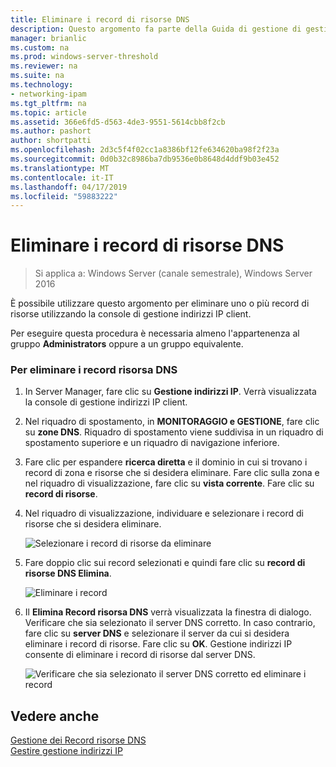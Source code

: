 ```yaml
---
title: Eliminare i record di risorse DNS
description: Questo argomento fa parte della Guida di gestione di gestione indirizzi IP (IPAM) in Windows Server 2016.
manager: brianlic
ms.custom: na
ms.prod: windows-server-threshold
ms.reviewer: na
ms.suite: na
ms.technology:
- networking-ipam
ms.tgt_pltfrm: na
ms.topic: article
ms.assetid: 366e6fd5-d563-4de3-9551-5614cbb8f2cb
ms.author: pashort
author: shortpatti
ms.openlocfilehash: 2d3c5f4f02cc1a8386bf12fe634620ba98f2f23a
ms.sourcegitcommit: 0d0b32c8986ba7db9536e0b8648d4ddf9b03e452
ms.translationtype: MT
ms.contentlocale: it-IT
ms.lasthandoff: 04/17/2019
ms.locfileid: "59883222"
---
```

# <a name="delete-dns-resource-records"></a>Eliminare i record di risorse DNS

>Si applica a: Windows Server (canale semestrale), Windows Server 2016

È possibile utilizzare questo argomento per eliminare uno o più record di risorse utilizzando la console di gestione indirizzi IP client.  
  
Per eseguire questa procedura è necessaria almeno l'appartenenza al gruppo **Administrators** oppure a un gruppo equivalente.  
  
### <a name="to-delete-dns-resource-records"></a>Per eliminare i record risorsa DNS  
  
1.  In Server Manager, fare clic su  **Gestione indirizzi IP**. Verrà visualizzata la console di gestione indirizzi IP client.  
  
2.  Nel riquadro di spostamento, in **MONITORAGGIO e GESTIONE**, fare clic su **zone DNS**.  Riquadro di spostamento viene suddivisa in un riquadro di spostamento superiore e un riquadro di navigazione inferiore.  
  
3.  Fare clic per espandere **ricerca diretta** e il dominio in cui si trovano i record di zona e risorse che si desidera eliminare. Fare clic sulla zona e nel riquadro di visualizzazione, fare clic su **vista corrente**. Fare clic su **record di risorse**.  
  
4.  Nel riquadro di visualizzazione, individuare e selezionare i record di risorse che si desidera eliminare.  
  
    ![Selezionare i record di risorse da eliminare](../../media/Delete-DNS-Resource-Records/ipam_DeleteRR_01.jpg)  
  
5.  Fare doppio clic sui record selezionati e quindi fare clic su **record di risorse DNS Elimina**.  
  
    ![Eliminare i record](../../media/Delete-DNS-Resource-Records/ipam_DeleteRR_02.jpg)  
  
6.  Il **Elimina Record risorsa DNS** verrà visualizzata la finestra di dialogo. Verificare che sia selezionato il server DNS corretto. In caso contrario, fare clic su **server DNS** e selezionare il server da cui si desidera eliminare i record di risorse. Fare clic su **OK**. Gestione indirizzi IP consente di eliminare i record di risorse dal server DNS.  
  
    ![Verificare che sia selezionato il server DNS corretto ed eliminare i record](../../media/Delete-DNS-Resource-Records/ipam_DeleteRR_03.jpg)  
  
## <a name="see-also"></a>Vedere anche  
[Gestione dei Record risorse DNS](DNS-Resource-Record-Management.md)  
[Gestire gestione indirizzi IP](Manage-IPAM.md)  
  



